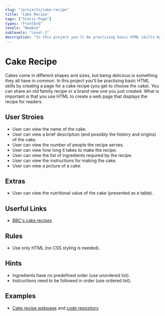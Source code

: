 ```yaml
---
slug: "/projects/cake-recipe"
title: "Cake Recipe"
tags: ["Static-Page"]
types: "FrontEnd"
levels: "Newbie"
sublevels: "Level-1"
description: "In this project you'll be practising basic HTML skills by creating a page for a cake recipe (you get to choose the cake)."
---
```

# Cake Recipe
Cakes come in different shapes and sizes, but being delicious is something they all have in common. In this project you'll be practising basic HTML skills by creating a page for a cake recipe (you get to choose the cake). You can share an old familiy recipe or a brand new one you just created. What is important is that you use HTML to create a web page that displays the recipe for readers.
## User Stroies
* User can view the name of the cake.
* User can view a brief description (and possibly the history and origins) of the cake.
* User can view the number of people the recipe serves.
* User can view how long it takes to make the recipe.
* User can view the list of ingredients required by the recipe.
* User can view the instructions for making the cake.
* User can view a picture of a cake.

## Extras
* User can view the nutritional value of the cake (presented as a table).

## Userful Links
* [BBC's cake recipes](https://www.bbcgoodfood.com/recipes/category/cakes-baking)

## Rules
* Use only HTML (no CSS styling is needed).

## Hints
* Ingredients have no predefined order (use unordered list).
* Instructions need to be followed in order (use ordered list).

## Examples
* [Cake recipe webpage](https://baffasz.github.io/cake-recipe-/) and [code repository](https://github.com/baffasz/cake-recipe-.git)
